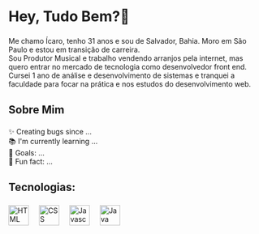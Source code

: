 <h1 align="left">Hey, Tudo Bem?👋 </h1>

###

<p align="left">Me chamo Ícaro, tenho 31 anos e sou de Salvador, Bahia. Moro em São Paulo e estou em transição de carreira.
                <br>
                Sou Produtor Musical e trabalho vendendo arranjos pela internet, mas quero entrar no mercado de tecnologia como desenvolvedor front end. Cursei 1 ano de
                análise e desenvolvimento de sistemas e tranquei a faculdade para focar na prática e nos estudos do desenvolvimento web. 
</p>

###

<h2 align="left">Sobre Mim</h2>

###

<p align="left">✨ Creating bugs since ...<br>📚 I'm currently learning ...<br>🎯 Goals: ...<br>🎲 Fun fact: ...</p>

###

<h2 align="left">Tecnologias:</h2>

###

<div align="left">
  <img src="https://upload.wikimedia.org/wikipedia/commons/thumb/6/61/HTML5_logo_and_wordmark.svg/512px-HTML5_logo_and_wordmark.svg.png" height="40" alt="HTML Logo"  />
  <img width="12" />
  <img src="https://upload.wikimedia.org/wikipedia/commons/thumb/d/d5/CSS3_logo_and_wordmark.svg/363px-CSS3_logo_and_wordmark.svg.png" height="40" alt="CSS Logo"  />
  <img width="12" />
  <img src="https://cdn.jsdelivr.net/gh/devicons/devicon/icons/javascript/javascript-original.svg" height="40" alt="Javascript Logo"  />
  <img width="12" />
  <img src="https://upload.wikimedia.org/wikipedia/pt/thumb/3/30/Java_programming_language_logo.svg/96px-Java_programming_language_logo.svg.png" height="40" alt="Java Logo"  />
  <img width="12" />
</div>

###
